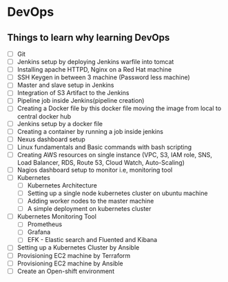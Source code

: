 # DevOps

## Things to learn why learning DevOps

- [ ] Git
- [ ] Jenkins setup by deploying Jenkins warfile into tomcat
- [ ] Installing apache HTTPD, Nginx on a Red Hat machine
- [ ] SSH Keygen in between 3 machine (Password less machine)
- [ ] Master and slave setup in Jenkins
- [ ] Integration of S3 Artifact to the Jenkins
- [ ] Pipeline job inside Jenkins(pipeline creation)
- [ ] Creating a Docker file by this docker file moving the image from local to central docker hub
- [ ] Jenkins setup by a docker file
- [ ] Creating a container by running a job inside jenkins
- [ ] Nexus dashboard setup
- [ ] Linux fundamentals and Basic commands with bash scripting
- [ ] Creating AWS resources on single instance (VPC, S3, IAM role, SNS, Load Balancer, RDS, Route 53, Cloud Watch, Auto-Scaling)
- [ ] Nagios dashboard setup to monitor i.e, monitoring tool
- [ ] Kubernetes
  - [ ] Kubernetes Architecture
  - [ ] Setting up a single node kubernetes cluster on ubuntu machine
  - [ ] Adding worker nodes to the master machine
  - [ ] A simple deployment on kubernetes cluster
- [ ] Kubernetes Monitoring Tool
  - [ ] Prometheus
  - [ ] Grafana
  - [ ] EFK - Elastic search and Fluented and Kibana
- [ ] Setting up a Kubernetes Cluster by Ansible
- [ ] Provisioning EC2 machine by Terraform
- [ ] Provisioning EC2 machine by Ansible
- [ ] Create an Open-shift environment
